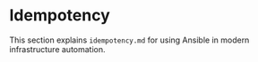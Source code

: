 # Idempotency

This section explains `idempotency.md` for using Ansible in modern infrastructure automation.